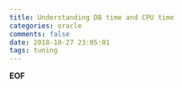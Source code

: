```yaml
---
title: Understanding DB time and CPU time
categories: oracle
comments: false
date: 2018-10-27 23:05:01
tags: tuning
---
```


<!--more-->


__EOF__
